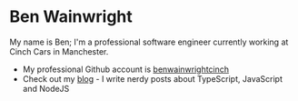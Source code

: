 # Ben Wainwright

My name is Ben; I'm a professional software engineer currently working at Cinch Cars in Manchester.

* My professional Github account is [benwainwrightcinch](https://github.com/benwainwrightcinch)
* Check out my [blog](https://www.benwainwright.me/) - I write nerdy posts about TypeScript, JavaScript and NodeJS
